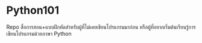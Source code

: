 # Python101
Repo สื่อการสอน+แบบฝึกหัดสำหรับผู้ที่ไม่เคยเขียนโปรแกรมมาก่อน หรือผู้ที่อยากเริ่มต้นเรียนรู้การเขียนโปรแกรมด้วยภาษา Python 
